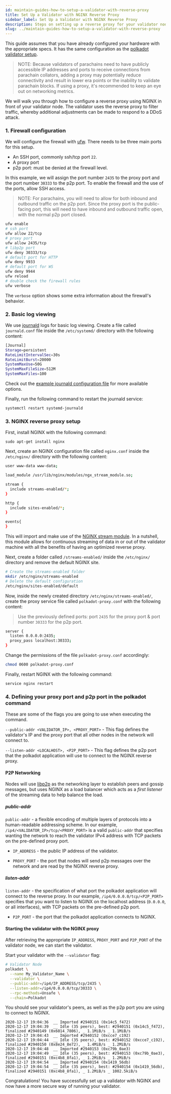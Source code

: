 ```yaml
---
id: maintain-guides-how-to-setup-a-validator-with-reverse-proxy
title: Set Up a Validator with NGINX Reverse Proxy
sidebar_label: Set Up a Validator with NGINX Reverse Proxy
description: Steps on setting up a reverse proxy for your validator node.
slug: ../maintain-guides-how-to-setup-a-validator-with-reverse-proxy
---
```


This guide assumes that you have already configured your hardware with the appropriate specs. It has the same configuration
as the [polkadot validator setup](https://github.com/w3f/polkadot-secure-validator).

> NOTE: Because validators of parachains need to have publicly accessible IP addresses and ports to receive connections from
> parachain collators, adding a proxy may potentially reduce connectivity and result in lower era points or the inability to
> validate parachain blocks. If using a proxy, it's recommended to keep an eye out on networking metrics.

We will walk you through how to configure a reverse proxy using NGINX in front of your validator node. The
validator uses the reverse proxy to filter traffic, whereby additional adjustments can be made to respond to a DDoS attack.

### 1. Firewall configuration

We will configure the firewall with [ufw](https://wiki.ubuntu.com/UncomplicatedFirewall). There needs to be three main ports
for this setup.

- An SSH port, commonly ssh/tcp port `22`.
- A proxy port
- p2p port: must be denied at the firewall level.

In this example, we will assign the port number `2435` to the proxy port and the port number `30333` to the p2p port.
To enable the firewall and the use of the ports, allow SSH access.

> NOTE: For parachains, you will need to allow for both inbound and outbound traffic on the p2p port. Since the proxy
> port is the public-facing port, this will need to have inbound and outbound traffic open, with the normal p2p port closed.

```bash
ufw enable
# ssh port
ufw allow 22/tcp
# proxy port
ufw allow 2435/tcp
# libp2p port
ufw deny 30333/tcp
# default port for HTTP
ufw deny 9933
# default port for WS
ufw deny 9944
ufw reload
# double check the firewall rules
ufw verbose
```

The `verbose` option shows some extra information about the firewall's behavior.

### 2. Basic log viewing

We use [journald](https://www.loggly.com/blog/why-journald/) logs for basic log viewing.
Create a file called `journald.conf` file inside the `/etc/systemd/` directory with the following content:

```bash
[Journal]
Storage=persistent
RateLimitIntervalSec=30s
RateLimitBurst=20000
SystemMaxUse=50G
SystemMaxFileSize=512M
SystemMaxFiles=100
```

Check out the [example journald configuration file](https://github.com/w3f/polkadot-secure-validator/blob/master/ansible/roles/polkadot-validator/files/journald.conf) for more available options.

Finally, run the following command to restart the journald service:

```bash
systemctl restart systemd-journald
```

### 3. NGINX reverse proxy setup

First, install NGINX with the following command:

```
sudo apt-get install nginx
```

Next, create an NGINX configuration file called `nginx.conf` inside the `/etc/nginx/` directory with the following content:

```bash
user www-data www-data;

load_module /usr/lib/nginx/modules/ngx_stream_module.so;

stream {
  include streams-enabled/*;
}

http {
  include sites-enabled/*;
}

events{
}
```

This will import and make use of the [NGINX stream module](https://nginx.org/en/docs/stream/ngx_stream_core_module.html).
In a nutshell, this module allows for continuous streaming of data in or out of the validator machine with all the benefits
of having an optimized reverse proxy.

Next, create a folder called `/streams-enabled/` inside the `/etc/nginx/` directory and remove the default NGINX site.

```bash
# Create the streams-enabled folder
mkdir /etc/nginx/streams-enabled
# Delete the default configuration
/etc/nginx/sites-enabled/default
```

Now, inside the newly created directory `/etc/nginx/streams-enabled/`, create the proxy service file called
`polkadot-proxy.conf` with the following content:

> Use the previously defined ports: port `2435` for the proxy port & port number `30333` for the p2p port.

```bash
server {
  listen 0.0.0.0:2435;
  proxy_pass localhost:30333;
}
```

Change the permissions of the file `polkadot-proxy.conf` accordingly:

```bash
chmod 0600 polkadot-proxy.conf
```

Finally, restart NGINX with the following command:

```bash
service nginx restart
```

### 4. Defining your proxy port and p2p port in the polkadot command

These are some of the flags you are going to use when executing the command.

`--public-addr <VALIDATOR_IP>, <PROXY_PORT>` - This flag defines the validator's IP and the proxy port
that all other nodes in the network will connect to.

`--listen-addr <LOCALHOST>, <P2P_PORT>` - This flag defines the p2p port that the polkadot application
will use to connect to the NGINX reverse proxy.

#### P2P Networking

Nodes will use [libp2p](https://libp2p.io/) as the networking layer to establish peers and gossip
messages, but uses NGINX as a load balancer which acts as a _first listener_ of the streaming data to help
balance the load.

##### public-addr

`public-addr` - a flexible encoding of multiple layers of protocols into a human-readable addressing scheme.
In our example, `/ip4/<VALIDATOR_IP>/tcp/<PROXY_PORT>` is a valid `public-addr` that
specifies wanting the network to reach the validator IPv4 address with TCP packets on the pre-defined proxy port.

- `IP_ADDRESS` - the public IP address of the validator.

- `PROXY_PORT` - the port that nodes will send p2p messages over the network and are read by the NGINX reverse proxy.

##### listen-addr

`listen-addr` - the specification of what port the polkadot application will connect to the reverse proxy.
In our example, `/ip4/0.0.0.0/tcp/<P2P_PORT>`
specifies that you want to listen to NGINX on the localhost address (`0.0.0.0`, or all interfaces), with TCP
packets on the pre-defined p2p port.

- `P2P_PORT` - the port that the polkadot application connects to NGINX.

#### Starting the validator with the NGINX proxy

After retrieving the appropriate `IP_ADDRESS`, `PROXY_PORT` and `P2P_PORT` of the validator node, we can start the
validator.

Start your validator with the `--validator` flag:

```bash
# Validator Node
polkadot \
  --name My_Validator_Name \
  --validator \
  --public-addr=/ip4/IP_ADDRESS/tcp/2435 \
  --listen-addr=/ip4/0.0.0.0/tcp/30333 \
  --rpc-methods=Unsafe \
  --chain=Polkadot

```

You should see your validator's peers, as well as the p2p port you are using to connect to NGINX.

```
2020-12-17 19:04:36  __ Imported #2940151 (0x14c5_f472)
2020-12-17 19:04:39  __ Idle (35 peers), best: #2940151 (0x14c5_f472), finalized #2940149 (0x6014_7806), _ 1.1MiB/s _ 1.1MiB/s
2020-12-17 19:04:43  __ Imported #2940152 (0xcce7_c192)
2020-12-17 19:04:44  __ Idle (35 peers), best: #2940152 (0xcce7_c192), finalized #2940150 (0x8e24_8e72), _ 1.4MiB/s _ 1.2MiB/s
2020-12-17 19:04:48  __ Imported #2940153 (0xc79b_0ae3)
2020-12-17 19:04:49  __ Idle (35 peers), best: #2940153 (0xc79b_0ae3), finalized #2940151 (0xc4b8_8fa1), _ 1.2MiB/s _ 1.2MiB/s
2020-12-17 19:04:54  __ Imported #2940154 (0x1419_56db)
2020-12-17 19:04:54  __ Idle (35 peers), best: #2940154 (0x1419_56db), finalized #2940151 (0xc4b8_8fa1), _ 1.2MiB/s _ 1002.5kiB/s
```

Congratulations! You have successfully set up a validator with NGINX and now have a
more secure way of running your validator.
